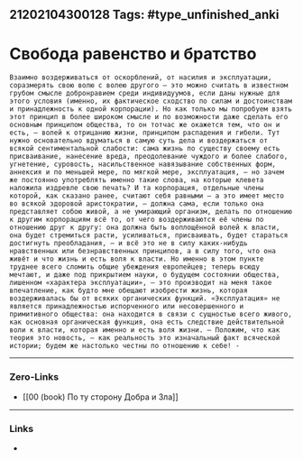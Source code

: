 21202104300128
Tags: #type_unfinished_anki 
---
# Свобода равенство и братство

    Взаимно воздерживаться от оскорблений, от насилия и эксплуатации, соразмерять свою волю с волею другого – это можно считать в известном грубом смысле добронравием среди индивидуумов, если даны нужные для этого условия (именно, их фактическое сходство по силам и достоинствам и принадлежность к одной корпорации). Но как только мы попробуем взять этот принцип в более широком смысле и по возможности даже сделать его основным принципом общества, то он тотчас же окажется тем, что он и есть, – волей к отрицанию жизни, принципом распадения и гибели. Тут нужно основательно вдуматься в самую суть дела и воздержаться от всякой сентиментальной слабости: сама жизнь по существу своему есть присваивание, нанесение вреда, преодолевание чуждого и более слабого, угнетение, суровость, насильственное навязывание собственных форм, аннексия и по меньшей мере, по мягкой мере, эксплуатация, – но зачем же постоянно употреблять именно такие слова, на которые клевета наложила издревле свою печать? И та корпорация, отдельные члены которой, как сказано ранее, считают себя равными – а это имеет место во всякой здоровой аристократии, – должна сама, если только она представляет собою живой, а не умирающий организм, делать по отношению к другим корпорациям всё то, от чего воздерживаются её члены по отношению друг к другу: она должна быть воплощённой волей к власти, она будет стремиться расти, усиливаться, присваивать, будет стараться достигнуть преобладания, – и всё это не в силу каких-нибудь нравственных или безнравственных принципов, а в силу того, что она живёт и что жизнь и есть воля к власти. Но именно в этом пункте труднее всего сломить общие убеждения европейцев; теперь всюду мечтают, и даже под прикрытием науки, о будущем состоянии общества, лишенном «характера эксплуатации», – это производит на меня такое впечатление, как будто мне обещают изобрести жизнь, которая воздерживалась бы от всяких органических функций. «Эксплуатация» не является принадлежностью испорченного или несовершенного и примитивного общества: она находится в связи с сущностью всего живого, как основная органическая функция, она есть следствие действительной воли к власти, которая именно и есть воля жизни. – Положим, что как теория это новость, – как реальность это изначальный факт всяческой истории; будем же настолько честны по отношению к себе! -

---
### Zero-Links
- [[00 (book) По ту сторону Добра и Зла]]
---
### Links
-